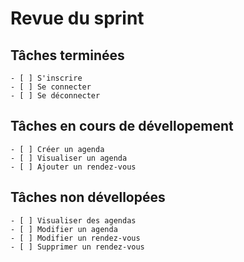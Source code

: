 # Revue du sprint

## Tâches terminées

    - [ ] S'inscrire
    - [ ] Se connecter
    - [ ] Se déconnecter

## Tâches en cours de dévellopement

    - [ ] Créer un agenda 
    - [ ] Visualiser un agenda 
    - [ ] Ajouter un rendez-vous 

## Tâches non dévellopées

    - [ ] Visualiser des agendas
    - [ ] Modifier un agenda 
    - [ ] Modifier un rendez-vous 
    - [ ] Supprimer un rendez-vous 